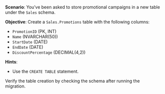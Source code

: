 **Scenario**:
You’ve been asked to store promotional campaigns in a new table under the `Sales` schema.

**Objective**:
Create a `Sales.Promotions` table with the following columns:
- `PromotionID` (PK, INT)
- `Name` (NVARCHAR(50))
- `StartDate` (DATE)
- `EndDate` (DATE)
- `DiscountPercentage` (DECIMAL(4,2))

**Hints**:
- Use the `CREATE TABLE` statement.

Verify the table creation by checking the schema after running the migration.
